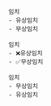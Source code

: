 ##
```
임치
- 유상임치
- 무상임치
```
  ```
  임치
  - ❌유상임치
  - ✅무상임치
  ```
  ```
  임치
  - 무상임치
  - 유상임치
  ```
